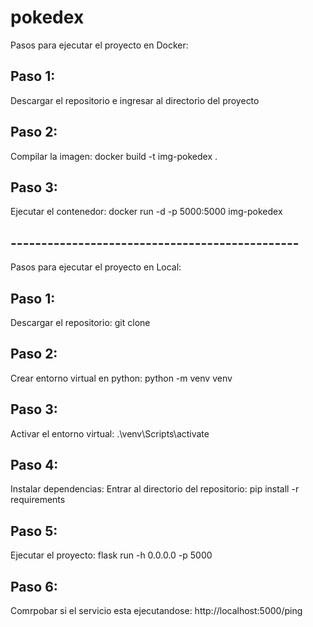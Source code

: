 # pokedex

Pasos para ejecutar el proyecto en Docker:
## Paso 1:
Descargar el repositorio e ingresar al directorio del proyecto

## Paso 2:
Compilar la imagen: docker build -t img-pokedex .

## Paso 3:
Ejecutar el contenedor: docker run -d -p 5000:5000 img-pokedex

## -----------------------------------------------

Pasos para ejecutar el proyecto en Local:
## Paso 1:
Descargar el repositorio: git clone <URL del repositorio>

## Paso 2:
Crear entorno virtual en python: python -m venv venv

## Paso 3:
Activar el entorno virtual: .\venv\Scripts\activate

## Paso 4:
Instalar dependencias: Entrar al directorio del repositorio: pip install -r requirements

## Paso 5:
Ejecutar el proyecto: flask run -h 0.0.0.0 -p 5000

## Paso 6:
Comrpobar si el servicio esta ejecutandose: http://localhost:5000/ping

